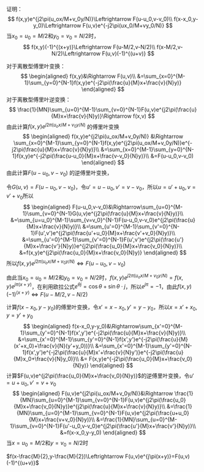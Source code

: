 证明：
$$
f(x,y)e^{j2\pi(u_ox/M+v_0y/N)}\Leftrightarrow F(u-u_0,v-v_0)\\
f(x-x_0,y-y_0)\Leftrightarrow F(u,v)e^{-j2\pi(ux_0/M+vy_0/N)}
$$
当$x_0=u_0=M/2$和$y_0=v_0=N/2$时，
$$
f(x,y)(-1)^{(x+y)}\Leftrightarrow F(u-M/2,v-N/2)\\
f(x-M/2,v-N/2)\Leftrightarrow F(u,v)(-1)^{(u+v)}
$$




对于离散型傅里叶变换：
$$
\begin{aligned}
f(x,y)&\Rightarrow F(u,v)\\
&=\sum_{x=0}^{M-1}\sum_{y=0}^{N-1}f(x,y)e^{-j2\pi(\frac{u}{M}x+\frac{v}{N}y)}
\end{aligned}
$$
对于离散型傅里叶逆变换：
$$
\frac{1}{MN}\sum_{u=0}^{M-1}\sum_{v=0}^{N-1}F(u,v)e^{j2\pi(\frac{u}{M}x+\frac{v}{N}y)}\Rightarrow f(x,v)
$$
由此计算$f(x,y)e^{j2\pi(u_ox/M+v_0y/N)}$ 的傅里叶变换
$$
\begin{aligned}
f(x,y)e^{j2\pi(u_ox/M+v_0y/N)}
&\Rightarrow \sum_{x=0}^{M-1}\sum_{y=0}^{N-1}f(x,y)e^{j2\pi(u_ox/M+v_0y/N)}e^{-j2\pi(\frac{u}{M}x+\frac{v}{N}y)}\\
&=\sum_{x=0}^{M-1}\sum_{y=0}^{N-1}f(x,y)e^{-j2\pi(\frac{u-u_0}{M}x+\frac{v-v_0}{N}y)}\\
&=F(u-u_0,v-v_0)
\end{aligned}
$$
由此计算$F(u-u_0,v-v_0)$ 的逆傅里叶变换，

令$G(u,v)=F(u-u_0,v-v_0)$，令$u'=u-u_0,v'=v-v_0$，所以$u=u'+u_0,v=v'+v_0$所以
$$
\begin{aligned}
F(u-u_0,v-v_0)&\Rightarrow\sum_{u=0}^{M-1}\sum_{v=0}^{N-1}G(u,v)e^{j2\pi(\frac{u}{M}x+\frac{v}{N}y)}\\
&=\sum_{u=u_0}^{M-1}\sum_{v=v_0}^{N-1}F(u-u_0,v-v_0)e^{j2\pi(\frac{u}{M}x+\frac{v}{N}y)}\\
&=\sum_{u'=0}^{M-1}\sum_{v'=0}^{N-1}F(u',v')e^{j2\pi(\frac{u'+u_0}{M}x+\frac{v'+v_0}{N}y)}\\
&=\sum_{u'=0}^{M-1}\sum_{v'=0}^{N-1}F(u',v')e^{j2\pi(\frac{u'}{M}x+\frac{v'}{N}y)}e^{j2\pi(\frac{u_0}{M}x+\frac{v_0}{N}y)}\\
&=f(x,y)e^{j2\pi(\frac{u_0}{M}x+\frac{v_0}{N}y)}
\end{aligned}
$$
所以$f(x,y)e^{j2\pi(u_ox/M+v_0y/N)}\Leftrightarrow F(u-u_0,v-v_0)$

由此当$x_0=u_0=M/2$和$y_0=v_0=N/2$时，$f(x,y)e^{j2\pi(u_ox/M+v_0y/N)}=f(x,y)e^{j\pi(x+y)}$，在利用欧拉公式$e^{\theta j}=\cos \theta+\sin \theta \cdot j$，所以$e^{j\pi}=-1$，由此$f(x,y)(-1)^{(x+y)}\Leftrightarrow F(u-M/2,v-N/2)$

计算$f(x-x_0,y-y_0)$的傅里叶变换，令$x'=x-x_0,y'=y-y_0$，所以$x=x'+x_0,y=y'+y_0$
$$
\begin{aligned}
f(x-x_0,y-y_0)&\Rightarrow\sum_{x'=0}^{M-1}\sum_{y'=0}^{N-1}f(x',y')e^{-j2\pi(\frac{u}{M}x+\frac{v}{N}y)}\\
&=\sum_{x'=0}^{M-1}\sum_{y'=0}^{N-1}f(x',y')e^{-j2\pi(\frac{u}{M}(x'+x_0)+\frac{v}{N}(y'+y_0))}\\
&=\sum_{x'=0}^{M-1}\sum_{y'=0}^{N-1}f(x',y')e^{-j2\pi(\frac{u}{M}x'+\frac{v}{N}y')}e^{-j2\pi(\frac{u}{M}x_0+\frac{v}{N}y_0)}\\
&= F(x,y)e^{-j2\pi(\frac{u_0}{M}x+\frac{v_0}{N}y)}
\end{aligned}
$$
计算$F(u,v)e^{j2\pi(\frac{u_0}{M}x+\frac{v_0}{N}y)}$的逆傅里叶变换，令$u'=u+u_0,v'=v+v_0$
$$
\begin{aligned}
F(u,v)e^{j2\pi(u_ox/M+v_0y/N)}&\Rightarrow \frac{1}{MN}\sum_{u=0}^{M-1}\sum_{v=0}^{N-1}F(u,v)e^{j2\pi(\frac{u_0}{M}x+\frac{v_0}{N}y)}e^{j2\pi(\frac{u}{M}x+\frac{v}{N}y)}\\
&=\frac{1}{MN}\sum_{u=0}^{M-1}\sum_{v=0}^{N-1}F(u,v)e^{j2\pi(\frac{u+u_0}{M}x+\frac{v+v_0}{N}y)}\\
&=\frac{1}{MN}\sum_{u=0}^{M-1}\sum_{v=0}^{N-1}F(u'-u_0,v-v_0)e^{j2\pi(\frac{u'}{M}x+\frac{v'}{N}y)}\\
&=f(x-x_0,y-y_0)
\end{aligned}
$$
当$x=u_0=M/2$和$y=v_0=N/2$时

$f(x-\frac{M}{2},y-\frac{M}{2})\Leftrightarrow F(u,v)e^{j\pi(x+y)}=F(u,v)(-1)^{(u+v)}$




